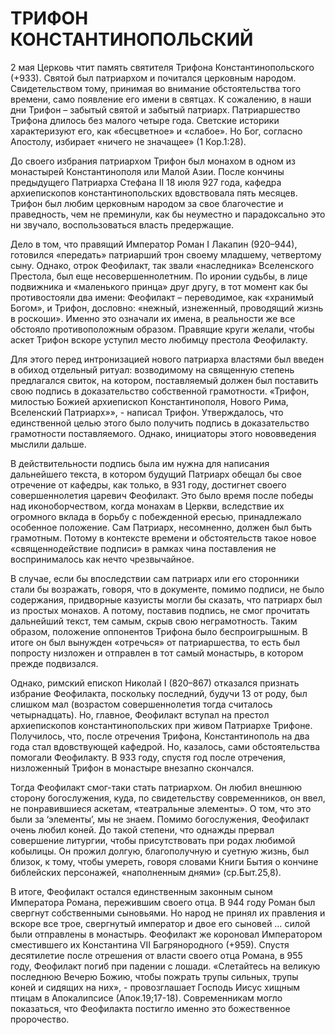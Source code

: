 # ТРИФОН КОНСТАНТИНОПОЛЬСКИЙ

2 мая Церковь чтит память святителя Трифона Константинопольского (+933). Святой был патриархом и почитался церковным народом. Свидетельством тому, принимая во внимание обстоятельства того времени, само появление его имени в святцах. К сожалению, в наши дни Трифон – забытый святой и забытый патриарх. Патриаршество Трифона длилось без малого четыре года. Светские историки характеризуют его, как «бесцветное» и «слабое». Но Бог, согласно Апостолу, избирает «ничего не значащее» (1 Кор.1:28).

До своего избрания патриархом Трифон был монахом в одном из монастырей Константинополя или Малой Азии. После кончины предыдущего Патриарха Стефана II 18 июля 927 года, кафедра архиепископов константинопольских вдовствовала пять месяцев. Трифон был любим церковным народом за свое благочестие и праведность, чем не преминули, как бы неуместно и парадоксально это ни звучало, воспользоваться власть предержащие.

Дело в том, что правящий Император Роман I Лакапин (920–944), готовился «передать» патриарший трон своему младшему, четвертому сыну. Однако, отрок Феофилакт, так звали «наследника» Вселенского Престола, был еще несовершеннолетним. По иронии судьбы, в лице подвижника и «маленького принца» друг другу, в тот момент как бы противостояли два имени: Феофилакт – переводимое, как «хранимый Богом», и Трифон, дословно: «нежный, изнеженный, проводящий жизнь в роскоши». Именно это означали их имена, в реальности же все обстояло противоположным образом. Правящие круги желали, чтобы аскет Трифон вскоре уступил место любимцу престола Феофилакту.

Для этого перед интронизацией нового патриарха властями был введен в обиход отдельный ритуал: возводимому на священную степень предлагался свиток, на котором, поставляемый должен был поставить свою подпись в доказательство собственной грамотности. «Трифон, милостью Божией архиепископ Константинополя, Нового Рима, Вселенский Патриарх»», - написал Трифон. Утверждалось, что единственной целью этого было получить подпись в доказательство грамотности поставляемого. Однако, инициаторы этого нововведения мыслили дальше.

В действительности подпись была им нужна для написания дальнейшего текста, в котором будущий Патриарх обещал бы свое отречение от кафедры, как только, в 931 году, достигнет своего совершеннолетия царевич Феофилакт. Это было время после победы над иконоборчеством, когда монахам в Церкви, вследствие их огромного вклада в борьбу с побежденной ересью, принадлежало особенное положение. Сам Патриарх, несомненно, должен был быть грамотным. Потому в контексте времени и обстоятельств такое новое «священнодействие подписи» в рамках чина поставления не воспринималось как нечто чрезвычайное.

В случае, если бы впоследствии сам патриарх или его сторонники стали бы возражать, говоря, что в документе, помимо подписи, не было содержания, придворные казуисты могли бы сказать, что патриарх был из простых монахов. А потому, поставив подпись, не смог прочитать дальнейший текст, тем самым, скрыв свою неграмотность. Таким образом, положение оппонентов Трифона было беспроигрышным. В итоге он был вынужден «отречься» от патриаршества, то есть был попросту низложен и отправлен в тот самый монастырь, в котором прежде подвизался.

Однако, римский епископ Николай I (820–867) отказался признать избрание Феофилакта, поскольку последний, будучи 13 от роду, был слишком мал (возрастом совершеннолетия тогда считалось четырнадцать). Но, главное, Феофилакт вступал на престол архиепископов константинопольских при живом Патриархе Трифоне. Получилось, что, после отречения Трифона, Константинополь на два года стал вдовствующей кафедрой. Но, казалось, сами обстоятельства помогали Феофилакту. В 933 году, спустя год после отречения, низложенный Трифон в монастыре внезапно скончался.

Тогда Феофилакт смог-таки стать патриархом. Он любил внешнюю сторону богослужения, куда, по свидетельству современников, он ввел, не понравившиеся аскетам, «театральные элементы». О том, что это были за ‘элементы’, мы не знаем. Помимо богослужения, Феофилакт очень любил коней. До такой степени, что однажды прервал совершение литургии, чтобы присутствовать при родах любимой кобылицы.  Он прожил долгую, благополучную и суетную жизнь, был близок, к тому, чтобы умереть, говоря словами Книги Бытия о кончине библейских персонажей, «наполненным днями» (ср.Быт.25,8).

В итоге, Феофилакт остался единственным законным сыном Императора Романа, пережившим своего отца. В 944 году Роман был свергнут собственными сыновьями. Но народ не принял их правления и вскоре все трое, свергнутый император и двое его сыновей … силой были отправлены в монастырь. Феофилакт же короновал Императором сместившего их Константина VII Багрянородного (+959). Спустя десятилетие после отрешения от власти своего отца Романа, в 955 году, Феофилакт погиб при падении с лошади. «Слетайтесь на великую последнюю Вечерю Божию, чтобы пожрать трупы сильных, трупы коней и сидящих на них», - провозглашает Господь Иисус хищным птицам в Апокалипсисе (Апок.19;17-18). Современникам могло показаться, что Феофилакта постигло именно это божественное пророчество.
